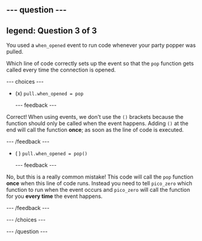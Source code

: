 
--- question ---
---
legend: Question 3 of 3
---

You used a `when_opened` event to run code whenever your party popper was pulled.

Which line of code correctly sets up the event so that the `pop` function gets called every time the connection is opened. 

--- choices ---

- (x) `pull.when_opened = pop`

  --- feedback ---
  
Correct! When using events, we don't use the `()` brackets because the function should only be called when the event happens. Adding `()` at the end will call the function **once**; as soon as the line of code is executed.
  
  --- /feedback ---

- ( ) `pull.when_opened = pop()`

  --- feedback ---
  
No, but this is a really common mistake! This code will call the `pop` function **once** when this line of code runs. Instead you need to tell `pico_zero` which function to run when the event occurs and `pico_zero` will call the function for you **every time** the event happens. 
  
  --- /feedback ---

--- /choices ---

--- /question ---
